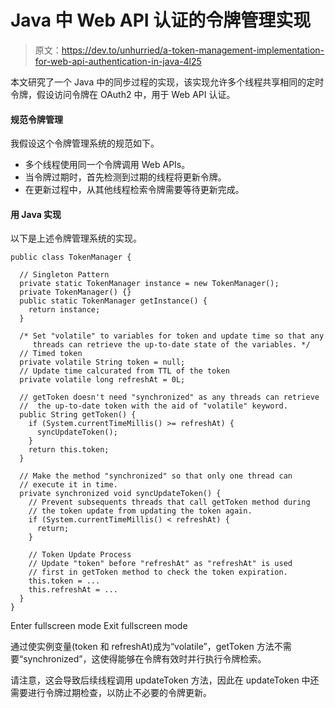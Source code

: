 # Java 中 Web API 认证的令牌管理实现

> 原文：<https://dev.to/unhurried/a-token-management-implementation-for-web-api-authentication-in-java-4l25>

本文研究了一个 Java 中的同步过程的实现，该实现允许多个线程共享相同的定时令牌，假设访问令牌在 OAuth2 中，用于 Web API 认证。

#### 规范令牌管理

我假设这个令牌管理系统的规范如下。

*   多个线程使用同一个令牌调用 Web APIs。
*   当令牌过期时，首先检测到过期的线程将更新令牌。
*   在更新过程中，从其他线程检索令牌需要等待更新完成。

#### 用 Java 实现

以下是上述令牌管理系统的实现。

```
public class TokenManager {

  // Singleton Pattern
  private static TokenManager instance = new TokenManager();
  private TokenManager() {}
  public static TokenManager getInstance() {
    return instance;
  }

  /* Set "volatile" to variables for token and update time so that any
     threads can retrieve the up-to-date state of the variables. */
  // Timed token
  private volatile String token = null;
  // Update time calcurated from TTL of the token
  private volatile long refreshAt = 0L;

  // getToken doesn't need "synchronized" as any threads can retrieve
  //  the up-to-date token with the aid of "volatile" keyword.
  public String getToken() {
    if (System.currentTimeMillis() >= refreshAt) {
      syncUpdateToken();
    }
    return this.token;
  }

  // Make the method "synchronized" so that only one thread can
  // execute it in time.
  private synchronized void syncUpdateToken() {
    // Prevent subsequents threads that call getToken method during
    // the token update from updating the token again.
    if (System.currentTimeMillis() < refreshAt) {
      return;
    }

    // Token Update Process
    // Update "token" before "refreshAt" as "refreshAt" is used
    // first in getToken method to check the token expiration.
    this.token = ...
    this.refreshAt = ...
  }
} 
```

Enter fullscreen mode Exit fullscreen mode

通过使实例变量(token 和 refreshAt)成为“volatile”，getToken 方法不需要“synchronized”，这使得能够在令牌有效时并行执行令牌检索。

请注意，这会导致后续线程调用 updateToken 方法，因此在 updateToken 中还需要进行令牌过期检查，以防止不必要的令牌更新。
